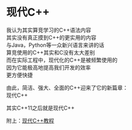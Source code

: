 ---
---

# 现代C++

我认为其实算竞学习的C++语法内容\
其实没有真正摸到C++的更实用的内容\
与Java，Python等一众新兴语言来讲的话\
算竞使用的C++其实和C没有太大差别\
而在实际工程中，现代化的C++是被频繁使用的\
因为它能极高地提高我们开发的效率\
更方便快捷

由此，简洁、强大、全面的C++迎来了它的新篇章：\
现代C++

其实C++11之后就是现代C++

附上：[现代C++教程](https://changkun.de/modern-cpp/pdf/modern-cpp-tutorial-zh-cn.pdf)
